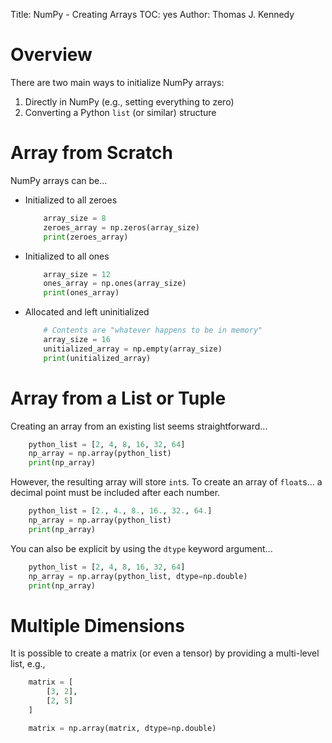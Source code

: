 Title: NumPy - Creating Arrays
TOC: yes
Author: Thomas J. Kennedy


# Overview

There are two main ways to initialize NumPy arrays:

  1. Directly in NumPy (e.g., setting everything to zero)
  2. Converting a Python `list` (or similar) structure


# Array from Scratch

NumPy arrays can be...

  - Initialized to all zeroes

    ```python
        array_size = 8
        zeroes_array = np.zeros(array_size)
        print(zeroes_array)
    ```

  - Initialized to all ones

    ```python
        array_size = 12
        ones_array = np.ones(array_size)
        print(ones_array)
    ```

  - Allocated and left uninitialized

    ```python
        # Contents are "whatever happens to be in memory"
        array_size = 16
        unitialized_array = np.empty(array_size)
        print(unitialized_array)
    ```


# Array from a List or Tuple 

Creating an array from an existing list seems straightforward...

```python
    python_list = [2, 4, 8, 16, 32, 64]
    np_array = np.array(python_list)
    print(np_array)
```

However, the resulting array will store `int`s. To create an array of
`float`s... a decimal point must be included after each number.

```python
    python_list = [2., 4., 8., 16., 32., 64.]
    np_array = np.array(python_list)
    print(np_array)
```

You can also be explicit by using the `dtype` keyword argument...

```python
    python_list = [2, 4, 8, 16, 32, 64]
    np_array = np.array(python_list, dtype=np.double)
    print(np_array)
```

# Multiple Dimensions

It is possible to create a matrix (or even a tensor) by providing a multi-level
list, e.g.,

```python
    matrix = [
        [3, 2],
        [2, 5]
    ]

    matrix = np.array(matrix, dtype=np.double)
```


